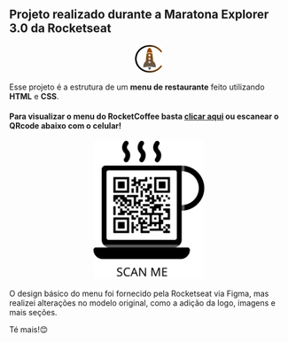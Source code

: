## Projeto realizado durante a Maratona Explorer 3.0 da Rocketseat

<p align="center">
  <img src="./favicon.png" width="50" height="50" title="Favicon criado para o projeto" alt="Favicon do projeto">
</p>

Esse projeto é a estrutura de um <strong>menu de restaurante</strong> feito utilizando <strong>HTML</strong> e <strong>CSS</strong>. 

#### Para visualizar o menu do RocketCoffee basta <a href="https://clever-pie-b9f17f.netlify.app">clicar aqui</a> ou escanear o QRcode abaixo com o celular! 

<div align="center">
  <img src="./frame.png" width="200" height="250" title="Leia o QRcode com o seu celular" alt="QR code para acessar o menu">
</div>

O design básico do menu foi fornecido pela Rocketseat via Figma, mas realizei alterações no modelo original, como a adição da logo, imagens e mais seções. 

Té mais!😊

